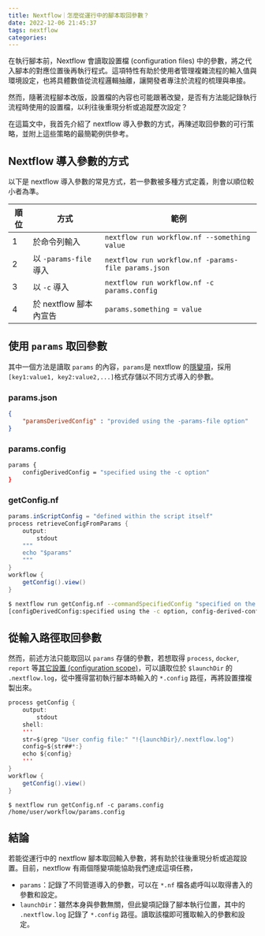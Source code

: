```yaml
---
title: Nextflow｜怎麼從運行中的腳本取回參數？
date: 2022-12-06 21:45:37
tags: nextflow
categories:
---
```


在執行腳本前，Nextflow 會讀取設置檔 (configuration files) 中的參數，將之代入腳本的對應位置後再執行程式。這項特性有助於使用者管理複雜流程的輸入值與環境設定，也將具體數值從流程邏輯抽離，讓開發者專注於流程的梳理與串接。

然而，隨著流程腳本改版，設置檔的內容也可能跟著改變，是否有方法能記錄執行流程時使用的設置檔，以利往後重現分析或追蹤歷次設定？

在這篇文中，我首先介紹了 nextflow 導入參數的方式，再陳述取回參數的可行策略，並附上這些策略的最簡範例供參考。

<!--more-->

## Nextflow 導入參數的方式

以下是 nextflow 導入參數的常見方式，若一參數被多種方式定義，則會以順位較小者為準。

| 順位 | 方式                   | 範例                                                |
| ---- | ---------------------- | --------------------------------------------------- |
| 1    | 於命令列輸入           | `nextflow run workflow.nf --something value`        |
| 2    | 以 `-params-file` 導入 | `nextflow run workflow.nf -params-file params.json` |
| 3    | 以 `-c` 導入           | `nextflow run workflow.nf -c params.config`       |
| 4    | 於 nextflow 腳本內宣告 | `params.something = value`                          |

## 使用 `params` 取回參數
其中一個方法是讀取 `params` 的內容，`params`是 nextflow 的[隱變項](https://www.nextflow.io/docs/latest/script.html?highlight=implicit#implicit-variables)，採用 `[key1:value1, key2:value2,...]`格式存儲以不同方式導入的參數。

### params.json 
```json
{
    "paramsDerivedConfig" : "provided using the -params-file option"
}
```

### params.config
```bash
params {
    configDerivedConfig = "specified using the -c option"
}
```
### getConfig.nf
```java
params.inScriptConfig = "defined within the script itself"
process retrieveConfigFromParams {
    output:
        stdout
    """
    echo "$params"
    """
}
workflow {
    getConfig().view()
}
```

```bash
$ nextflow run getConfig.nf --commandSpecifiedConfig "specified on the command line" -params-file params.json -c params.config
[configDerivedConfig:specified using the -c option, config-derived-config:specified using the -c option, paramsDerivedConfig:provided using the -params-file option, params-derived-config:provided using the -params-file option, commandSpecifiedConfig:specified on the command line, command-specified-config:specified on the command line, inScriptConfig:defined within the script itself, in-script-config:defined within the script itself]
```

## 從輸入路徑取回參數

然而，前述方法只能取回以 `params` 存儲的參數，若想取得 `process`, `docker`, `report` 等[其它設置 (configuration scope)](https://www.nextflow.io/docs/latest/config.html?highlight=params#config-scopes)，可以讀取位於 `$launchDir` 的 `.nextflow.log`，從中獲得當初執行腳本時輸入的 `*.config` 路徑，再將設置擋複製出來。

```java
process getConfig {
    output:
        stdout
    shell:
    '''
    str=$(grep "User config file:" "!{launchDir}/.nextflow.log")
    config=${str##*:}
    echo ${config}
    '''
}
workflow {
    getConfig().view()
}
```

```
$ nextflow run getConfig.nf -c params.config
/home/user/workflow/params.config
```

## 結論

若能從運行中的 nextflow 腳本取回輸入參數，將有助於往後重現分析或追蹤設置。目前，nextflow 有兩個隱變項能協助我們達成這項任務，
- `params`：記錄了不同管道導入的參數，可以在 `*.nf` 檔各處呼叫以取得書入的參數和設定。
- `launchDir`：雖然本身與參數無關，但此變項記錄了腳本執行位置，其中的 `.nextflow.log` 記錄了 `*.config` 路徑。讀取該檔即可獲取輸入的參數和設定。